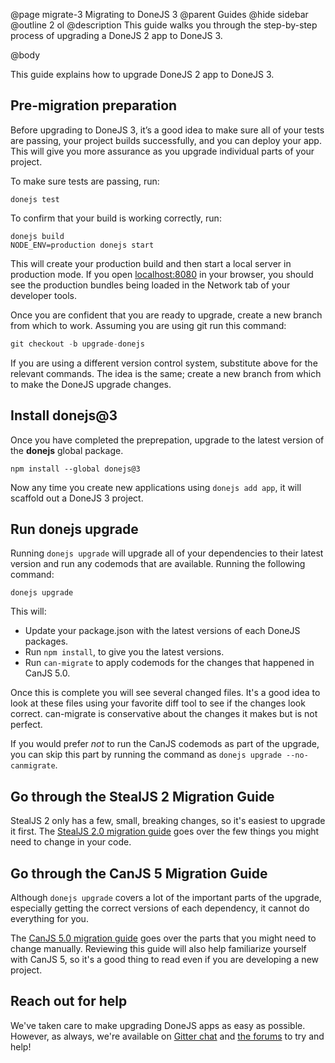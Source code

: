@page migrate-3 Migrating to DoneJS 3
@parent Guides
@hide sidebar
@outline 2 ol
@description This guide walks you through the step-by-step process of upgrading a DoneJS 2 app to DoneJS 3.

@body

This guide explains how to upgrade DoneJS 2 app to DoneJS 3.

## Pre-migration preparation

Before upgrading to DoneJS 3, it’s a good idea to make sure all of your tests are passing, your project builds successfully, and you can deploy your app. This will give you more assurance as you upgrade individual parts of your project.

To make sure tests are passing, run:

```shell
donejs test
```

To confirm that your build is working correctly, run:

```shell
donejs build
NODE_ENV=production donejs start
```

This will create your production build and then start a local server in production mode. If you open [localhost:8080](http://localhost:8080/) in your browser, you should see the production bundles being loaded in the Network tab of your developer tools.

Once you are confident that you are ready to upgrade, create a new branch from which to work. Assuming you are using git run this command:

```js
git checkout -b upgrade-donejs
```

If you are using a different version control system, substitute above for the relevant commands. The idea is the same; create a new branch from which to make the DoneJS upgrade changes.

## Install donejs@3

Once you have completed the preprepation, upgrade to the latest version of the __donejs__ global package.

```shell
npm install --global donejs@3
```

Now any time you create new applications using `donejs add app`, it will scaffold out a DoneJS 3 project.

## Run donejs upgrade

Running `donejs upgrade` will upgrade all of your dependencies to their latest version and run any codemods that are available. Running the following command:

```shell
donejs upgrade
```

This will:

* Update your package.json with the latest versions of each DoneJS packages.
* Run `npm install`, to give you the latest versions.
* Run `can-migrate` to apply codemods for the changes that happened in CanJS 5.0.

Once this is complete you will see several changed files. It's a good idea to look at these files using your favorite diff tool to see if the changes look correct. can-migrate is conservative about the changes it makes but is not perfect.

If you would prefer *not* to run the CanJS codemods as part of the upgrade, you can skip this part by running the command as `donejs upgrade --no-canmigrate`.

## Go through the StealJS 2 Migration Guide

StealJS 2 only has a few, small, breaking changes, so it's easiest to upgrade it first. The [StealJS 2.0 migration guide](https://stealjs.com/docs/StealJS.topics.migrating-two.html) goes over the few things you might need to change in your code.

## Go through the CanJS 5 Migration Guide

Although `donejs upgrade` covers a lot of the important parts of the upgrade, especially getting the correct versions of each dependency, it cannot do everything for you.

The [CanJS 5.0 migration guide](https://canjs.com/doc/migrate-5.html) goes over the parts that you might need to change manually. Reviewing this guide will also help familiarize yourself with CanJS 5, so it's a good thing to read even if you are developing a new project.

## Reach out for help

We've taken care to make upgrading DoneJS apps as easy as possible. However, as always, we're available on [Gitter chat](https://gitter.im/donejs/donejs) and [the forums](https://forums.donejs.com/) to try and help!
